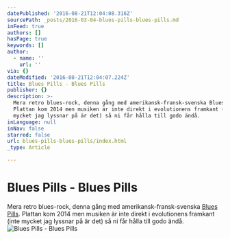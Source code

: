```yaml
---
datePublished: '2016-08-21T12:04:08.316Z'
sourcePath: _posts/2016-03-04-blues-pills-blues-pills.md
inFeed: true
authors: []
hasPage: true
keywords: []
author:
  - name: ''
    url: ''
via: {}
dateModified: '2016-08-21T12:04:07.224Z'
title: Blues Pills - Blues Pills
publisher: {}
description: >-
  Mera retro blues-rock, denna gång med amerikansk-fransk-svenska Blues Pills.
  Plattan kom 2014 men musiken är inte direkt i evolutionens framkant (inte
  mycket jag lyssnar på är det) så ni får hålla till godo ändå.
inLanguage: null
inNav: false
starred: false
url: blues-pills-blues-pills/index.html
_type: Article

---
```

# Blues Pills - Blues Pills

Mera retro blues-rock, denna gång med amerikansk-fransk-svenska [Blues Pills][0]. Plattan kom 2014 men musiken är inte direkt i evolutionens framkant (inte mycket jag lyssnar på är det) så ni får hålla till godo ändå.
![Blues Pills - Blues Pills](https://the-grid-user-content.s3-us-west-2.amazonaws.com/db0c0bbb-ef32-4ffb-b15b-a6708ca9d998.jpg)

[0]: https://open.spotify.com/album/3SpYTh35kpmKoCsuOJ24nP
